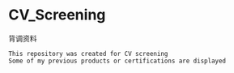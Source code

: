 # CV_Screening
背调资料
```
This repository was created for CV screening
Some of my previous products or certifications are displayed
```
